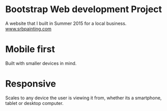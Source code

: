 # Bootstrap Web development Project
A website that I built in Summer 2015 for a local business.
<br>
www.srbpainting.com
# Mobile first
Built with smaller devices in mind. 
# Responsive
Scales to any device the user is viewing it from, whether its a smartphone, tablet or desktop computer.
